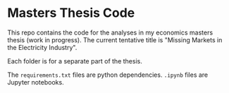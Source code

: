 # Masters Thesis Code

This repo contains the code for the analyses in my economics masters thesis (work in progress).
The current tentative title is "Missing Markets in the Electricity Industry".

Each folder is for a separate part of the thesis.

The `requirements.txt` files are python dependencies. `.ipynb` files are Jupyter notebooks.



